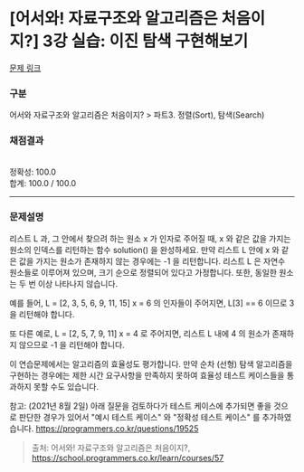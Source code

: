 # [어서와! 자료구조와 알고리즘은 처음이지?] 3강 실습: 이진 탐색 구현해보기
[문제 링크](https://school.programmers.co.kr/learn/courses/57/lessons/13775) 

### 구분

어서와 자료구조와 알고리즘은 처음이지? > 파트3. 정렬(Sort), 탐색(Search)

### 채점결과

<br/>정확성: 100.0<br/>합계: 100.0 / 100.0

<hr>

### 문제설명
<p>리스트 L 과, 그 안에서 찾으려 하는 원소 x 가 인자로 주어질 때, x 와 같은 값을 가지는 원소의 인덱스를 리턴하는 함수 solution() 을 완성하세요. 만약 리스트 L 안에 x 와 같은 값을 가지는 원소가 존재하지 않는 경우에는 -1 을 리턴합니다. 리스트 L 은 자연수 원소들로 이루어져 있으며, 크기 순으로 정렬되어 있다고 가정합니다. 또한, 동일한 원소는 두 번 이상 나타나지 않습니다.

예를 들어,
L = [2, 3, 5, 6, 9, 11, 15]
x = 6
의 인자들이 주어지면, L[3] == 6 이므로 3 을 리턴해야 합니다.

또 다른 예로,
L = [2, 5, 7, 9, 11]
x = 4
로 주어지면, 리스트 L 내에 4 의 원소가 존재하지 않으므로 -1 을 리턴해야 합니다.

이 연습문제에서는 알고리즘의 효율성도 평가합니다. 만약 순차 (선형) 탐색 알고리즘을 구현하는 경우에는 제한 시간 요구사항을 만족하지 못하여 효율성 테스트 케이스들을 통과하지 못할 수도 있습니다.

참고: (2021년 8월 2일) 아래 질문을 검토하다가 테스트 케이스에 추가되면 좋을 것으로 판단한 경우가 있어서 "예시 테스트 케이스" 와 "정확성 테스트 케이스" 를 추가하였습니다.
https://programmers.co.kr/questions/19525</p>


> 출처: 어서와! 자료구조와 알고리즘은 처음이지?, https://school.programmers.co.kr/learn/courses/57
